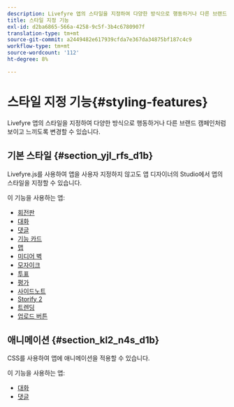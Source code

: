 ```yaml
---
description: Livefyre 앱의 스타일을 지정하여 다양한 방식으로 행동하거나 다른 브랜드 캠페인처럼 보이고 느끼도록 변경할 수 있습니다.
title: 스타일 지정 기능
exl-id: d2ba6865-566a-4258-9c5f-3b4c6780907f
translation-type: tm+mt
source-git-commit: a2449482e617939cfda7e367da34875bf187c4c9
workflow-type: tm+mt
source-wordcount: '112'
ht-degree: 8%

---
```


# 스타일 지정 기능{#styling-features}

Livefyre 앱의 스타일을 지정하여 다양한 방식으로 행동하거나 다른 브랜드 캠페인처럼 보이고 느끼도록 변경할 수 있습니다.

## 기본 스타일 {#section_yjl_rfs_d1b}

Livefyre.js를 사용하여 앱을 사용자 지정하지 않고도 앱 디자이너의 Studio에서 앱의 스타일을 지정할 수 있습니다.

이 기능을 사용하는 앱:

* [회전판](/help/using/c-about-apps/c-carousel-app/c-carousel-app.md#c_carousel_app)
* [대화](/help/using/c-about-apps/c-chat-app/c-chat-app.md#c_chat_app)
* [댓글](/help/using/c-about-apps/c-comments/c-comments.md)
* [기능 카드](/help/using/c-about-apps/c-feature-card-app/c-feature-card-app.md#c_feature_card_app)
* [맵](/help/using/c-about-apps/c-map-app/c-map-app.md#c_map_app)
* [미디어 벽](/help/using/c-about-apps/c-media-wall-app/c-media-wall-app.md#c_media_wall_app)
* [모자이크](/help/using/c-about-apps/c-mosaic-app/c-mosaic-app.md#c_mosaic_app)
* [투표](/help/using/c-about-apps/c-polls-app/c-polls-app.md#c_polls_app)
* [평가](/help/using/c-about-apps/c-reviews-app/c-reviews-app.md#c_reviews_app)
* [사이드노트](/help/using/c-about-apps/c-sidenotes-app/c-sidenotes-app.md#c_sidenotes_app)
* [Storify 2](/help/using/c-about-apps/c-storify2/c-storify2.md#c_storify2)
* [트렌딩](/help/using/c-about-apps/c-trending-app/c-trending-app.md#c_trending_app)
* [업로드 버튼](/help/using/c-about-apps/c-upload-button-app/c-upload-button-app.md#c_upload_button_app)

## 애니메이션 {#section_kl2_n4s_d1b}

CSS를 사용하여 앱에 애니메이션을 적용할 수 있습니다.

이 기능을 사용하는 앱:

* [대화](/help/using/c-about-apps/c-chat-app/c-chat-app.md#c_chat_app)
* [댓글](/help/using/c-about-apps/c-comments/c-comments.md)
